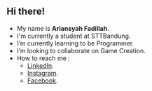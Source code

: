 ## Hi there!

- My name is **Ariansyah Fadillah**.
- I'm currently a student at STTBandung.
- I’m currently learning to be Programmer.
- I’m looking to collaborate on Game Creation.
- How to reach me :
  - [LinkedIn](https://www.linkedin.com/in/ariansyah-fadillah-0702141ab/).
  - [Instagram](https://www.instagram.com/ariansyahfadillah_/).
  - [Facebook](https://web.facebook.com/riansyah.fadillah).
